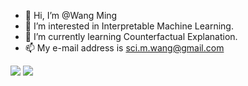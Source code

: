 - 👋 Hi, I’m @Wang Ming
- 👀 I’m interested in Interpretable Machine Learning.
- 🌱 I’m currently learning Counterfactual Explanation.
- 📫 My e-mail address is sci.m.wang@gmail.com
<!--- - 💞️ I’m looking to collaborate on ... --->

<img src="https://bad-apple-github-readme.vercel.app/api?show_bg=1&username=sci-m-wang">
<img src="https://github-profile-trophy.vercel.app/?username=sci-m-wang">

<!---
wangming1785/wangming1785 is a ✨ special ✨ repository because its `README.md` (this file) appears on your GitHub profile.
You can click the Preview link to take a look at your changes.
--->
